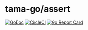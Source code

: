 # tama-go/assert

[![GoDoc](https://godoc.org/github.com/tama-go/assert?status.svg)](https://godoc.org/github.com/tama-go/assert)
[![CircleCI](https://img.shields.io/circleci/project/github/tama-go/assert/master.svg)](https://circleci.com/gh/tama-go/assert/tree/master)
[![Go Report Card](https://goreportcard.com/badge/github.com/tama-go/assert)](https://goreportcard.com/report/github.com/tama-go/assert)
